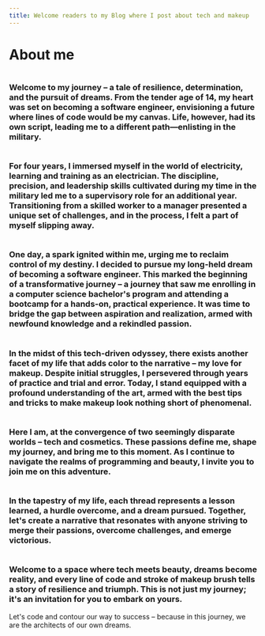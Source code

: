```yaml
---
title: Welcome readers to my Blog where I post about tech and makeup
---
```


# <h1> About me
# <h3>  Welcome to my journey – a tale of resilience, determination, and the pursuit of dreams. From the tender age of 14, my heart was set on becoming a software engineer, envisioning a future where lines of code would be my canvas. Life, however, had its own script, leading me to a different path—enlisting in the military.

# <h3> For four years, I immersed myself in the world of electricity, learning and training as an electrician. The discipline, precision, and leadership skills cultivated during my time in the military led me to a supervisory role for an additional year. Transitioning from a skilled worker to a manager presented a unique set of challenges, and in the process, I felt a part of myself slipping away.

# <h3> One day, a spark ignited within me, urging me to reclaim control of my destiny. I decided to pursue my long-held dream of becoming a software engineer. This marked the beginning of a transformative journey – a journey that saw me enrolling in a computer science bachelor's program and attending a bootcamp for a hands-on, practical experience. It was time to bridge the gap between aspiration and realization, armed with newfound knowledge and a rekindled passion.

# <h3> In the midst of this tech-driven odyssey, there exists another facet of my life that adds color to the narrative – my love for makeup. Despite initial struggles, I persevered through years of practice and trial and error. Today, I stand equipped with a profound understanding of the art, armed with the best tips and tricks to make makeup look nothing short of phenomenal.

# <h3> Here I am, at the convergence of two seemingly disparate worlds – tech and cosmetics. These passions define me, shape my journey, and bring me to this moment. As I continue to navigate the realms of programming and beauty, I invite you to join me on this adventure.

# <h3> In the tapestry of my life, each thread represents a lesson learned, a hurdle overcome, and a dream pursued. Together, let's create a narrative that resonates with anyone striving to merge their passions, overcome challenges, and emerge victorious.

# <h3> Welcome to a space where tech meets beauty, dreams become reality, and every line of code and stroke of makeup brush tells a story of resilience and triumph. This is not just my journey; it's an invitation for you to embark on yours.

Let's code and contour our way to success – because in this journey, we are the architects of our own dreams.





